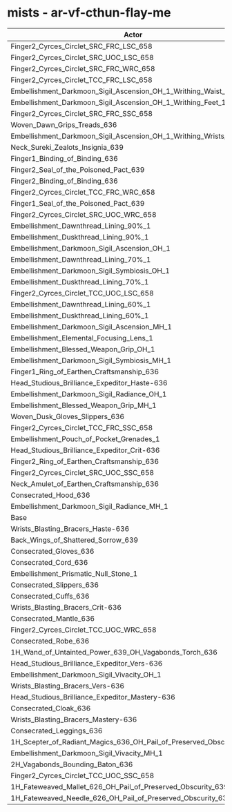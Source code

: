 # mists - ar-vf-cthun-flay-me
| Actor | DPS | Increase |
|---|:---:|:---:|
|Finger2_Cyrces_Circlet_SRC_FRC_LSC_658|1717752|3.55%|
|Finger2_Cyrces_Circlet_SRC_UOC_LSC_658|1693639|2.09%|
|Finger2_Cyrces_Circlet_SRC_FRC_WRC_658|1693455|2.08%|
|Finger2_Cyrces_Circlet_TCC_FRC_LSC_658|1686753|1.68%|
|Embellishment_Darkmoon_Sigil_Ascension_OH_1_Writhing_Waist_1|1681140|1.34%|
|Embellishment_Darkmoon_Sigil_Ascension_OH_1_Writhing_Feet_1|1681085|1.34%|
|Finger2_Cyrces_Circlet_SRC_FRC_SSC_658|1681056|1.33%|
|Woven_Dawn_Grips_Treads_636|1680166|1.28%|
|Embellishment_Darkmoon_Sigil_Ascension_OH_1_Writhing_Wrists_1|1678400|1.17%|
|Neck_Sureki_Zealots_Insignia_639|1677769|1.14%|
|Finger1_Binding_of_Binding_636|1676528|1.06%|
|Finger2_Seal_of_the_Poisoned_Pact_639|1675754|1.01%|
|Finger2_Binding_of_Binding_636|1675362|0.99%|
|Finger2_Cyrces_Circlet_TCC_FRC_WRC_658|1672965|0.85%|
|Finger1_Seal_of_the_Poisoned_Pact_639|1671654|0.77%|
|Finger2_Cyrces_Circlet_SRC_UOC_WRC_658|1671645|0.77%|
|Embellishment_Dawnthread_Lining_90%_1|1671369|0.75%|
|Embellishment_Duskthread_Lining_90%_1|1669941|0.66%|
|Embellishment_Darkmoon_Sigil_Ascension_OH_1|1668857|0.60%|
|Embellishment_Dawnthread_Lining_70%_1|1668646|0.59%|
|Embellishment_Darkmoon_Sigil_Symbiosis_OH_1|1668235|0.56%|
|Embellishment_Duskthread_Lining_70%_1|1667381|0.51%|
|Finger2_Cyrces_Circlet_TCC_UOC_LSC_658|1667018|0.49%|
|Embellishment_Dawnthread_Lining_60%_1|1666924|0.48%|
|Embellishment_Duskthread_Lining_60%_1|1666067|0.43%|
|Embellishment_Darkmoon_Sigil_Ascension_MH_1|1665883|0.42%|
|Embellishment_Elemental_Focusing_Lens_1|1665681|0.41%|
|Embellishment_Blessed_Weapon_Grip_OH_1|1665265|0.38%|
|Embellishment_Darkmoon_Sigil_Symbiosis_MH_1|1664868|0.36%|
|Finger1_Ring_of_Earthen_Craftsmanship_636|1662985|0.24%|
|Head_Studious_Brilliance_Expeditor_Haste-636|1662985|0.24%|
|Embellishment_Darkmoon_Sigil_Radiance_OH_1|1662885|0.24%|
|Embellishment_Blessed_Weapon_Grip_MH_1|1661950|0.18%|
|Woven_Dusk_Gloves_Slippers_636|1661503|0.16%|
|Finger2_Cyrces_Circlet_TCC_FRC_SSC_658|1661193|0.14%|
|Embellishment_Pouch_of_Pocket_Grenades_1|1661132|0.13%|
|Head_Studious_Brilliance_Expeditor_Crit-636|1660747|0.11%|
|Finger2_Ring_of_Earthen_Craftsmanship_636|1660692|0.11%|
|Finger2_Cyrces_Circlet_SRC_UOC_SSC_658|1660292|0.08%|
|Neck_Amulet_of_Earthen_Craftsmanship_636|1659515|0.04%|
|Consecrated_Hood_636|1659446|0.03%|
|Embellishment_Darkmoon_Sigil_Radiance_MH_1|1659338|0.02%|
|Base|1658926|0.00%|
|Wrists_Blasting_Bracers_Haste-636|1658215|-0.04%|
|Back_Wings_of_Shattered_Sorrow_639|1658114|-0.05%|
|Consecrated_Gloves_636|1657828|-0.07%|
|Consecrated_Cord_636|1657807|-0.07%|
|Embellishment_Prismatic_Null_Stone_1|1657480|-0.09%|
|Consecrated_Slippers_636|1657384|-0.09%|
|Consecrated_Cuffs_636|1657117|-0.11%|
|Wrists_Blasting_Bracers_Crit-636|1657041|-0.11%|
|Consecrated_Mantle_636|1657000|-0.12%|
|Finger2_Cyrces_Circlet_TCC_UOC_WRC_658|1656608|-0.14%|
|Consecrated_Robe_636|1656589|-0.14%|
|1H_Wand_of_Untainted_Power_639_OH_Vagabonds_Torch_636|1656568|-0.14%|
|Head_Studious_Brilliance_Expeditor_Vers-636|1656531|-0.14%|
|Embellishment_Darkmoon_Sigil_Vivacity_OH_1|1656441|-0.15%|
|Wrists_Blasting_Bracers_Vers-636|1655733|-0.19%|
|Head_Studious_Brilliance_Expeditor_Mastery-636|1655175|-0.23%|
|Consecrated_Cloak_636|1655004|-0.24%|
|Wrists_Blasting_Bracers_Mastery-636|1653573|-0.32%|
|Consecrated_Leggings_636|1653397|-0.33%|
|1H_Scepter_of_Radiant_Magics_636_OH_Pail_of_Preserved_Obscurity_639|1653271|-0.34%|
|Embellishment_Darkmoon_Sigil_Vivacity_MH_1|1653033|-0.36%|
|2H_Vagabonds_Bounding_Baton_636|1649594|-0.56%|
|Finger2_Cyrces_Circlet_TCC_UOC_SSC_658|1645497|-0.81%|
|1H_Fateweaved_Mallet_626_OH_Pail_of_Preserved_Obscurity_639|1635994|-1.38%|
|1H_Fateweaved_Needle_626_OH_Pail_of_Preserved_Obscurity_639|1635745|-1.40%|
